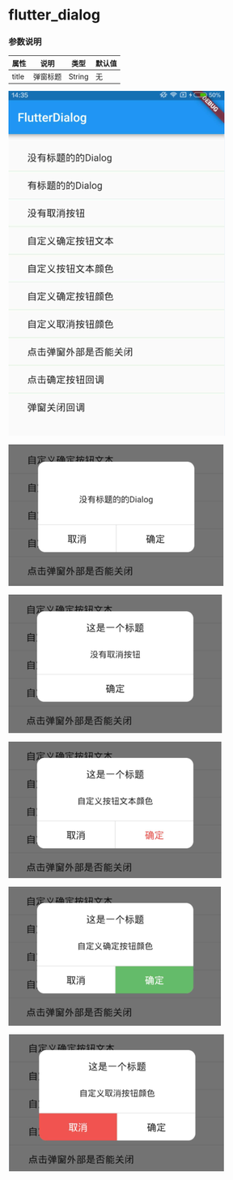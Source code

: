 # flutter_dialog

### 参数说明
|属性|说明|类型|默认值
|---|---|---|---
|title|弹窗标题|String|无


![img](./show/f1.png)

![img](./show/f2.png)

![img](./show/f3.png)

![img](./show/f4.png)

![img](./show/f5.png)

![img](./show/f6.png)
